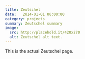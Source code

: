 ```yaml
---
title: Zeutschel
date:   2014-01-01 00:00:00
category: projects
summary: Zeutschel summary
image:
  src: http://placehold.it/420x270
  alt: Zeutschel alt text.
---
```


This is the actual Zeutschel page.
